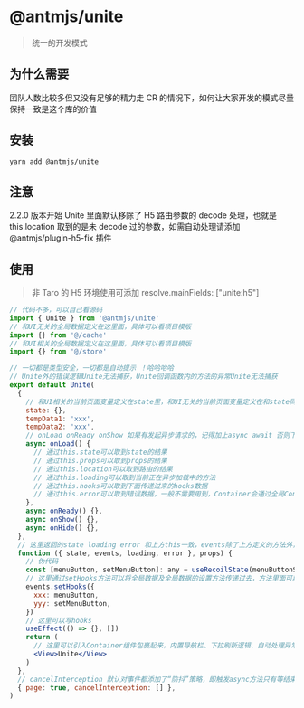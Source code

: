 # @antmjs/unite

> 统一的开发模式

## 为什么需要

团队人数比较多但又没有足够的精力走 CR 的情况下，如何让大家开发的模式尽量保持一致是这个库的价值

## 安装

```bash
yarn add @antmjs/unite
```

## 注意

2.2.0 版本开始 Unite 里面默认移除了 H5 路由参数的 decode 处理，也就是 this.location 取到的是未 decode 过的参数，如需自动处理请添加
@antmjs/plugin-h5-fix 插件

## 使用

> 非 Taro 的 H5 环境使用可添加 resolve.mainFields: ["unite:h5"]

```jsx
// 代码不多，可以自己看源码
import { Unite } from '@antmjs/unite'
// 和UI无关的全局数据定义在这里面，具体可以看项目模版
import {} from '@/cache'
// 和UI相关的全局数据定义在这里面，具体可以看项目模版
import {} from '@/store'

// 一切都是类型安全，一切都是自动提示 ！哈哈哈哈
// Unite外的错误逻辑Unite无法捕获，Unite回调函数内的方法的异常Unite无法捕获
export default Unite(
  {
    // 和UI相关的当前页面变量定义在state里，和UI无关的当前页面变量定义在和state同层，比如tempData1,tempData2
    state: {},
    tempData1: 'xxx',
    tempData2: 'xxx',
    // onLoad onReady onShow 如果有发起异步请求的，记得加上async await 否则下拉刷新会打开后立即关闭
    async onLoad() {
      // 通过this.state可以取到state的结果
      // 通过this.props可以取到props的结果
      // 通过this.location可以取到路由的结果
      // 通过this.loading可以取到当前正在异步加载中的方法
      // 通过this.hooks可以取到下面传递过来的hooks数据
      // 通过this.error可以取到错误数据，一般不需要用到，Container会通过全局Context去获取及处理
    },
    async onReady() {},
    async onShow() {},
    async onHide() {},
  },
  // 这里返回的state loading error 和上方this一致，events除了上方定义的方法外，还有部分内置的方法比如；setHooks setError
  function ({ state, events, loading, error }, props) {
    // 伪代码
    const [menuButton, setMenuButton]: any = useRecoilState(menuButtonStore)
    // 这里通过setHooks方法可以将全局数据及全局数据的设置方法传递过去，方法里面可以通过this.hooks['xxx']获取到
    events.setHooks({
      xxx: menuButton,
      yyy: setMenuButton,
    })
    // 这里可以写hooks
    useEffect(() => {}, [])
    return (
      // 这里可以引入Container组件包裹起来，内置导航栏、下拉刷新逻辑、自动处理异常、登录等，具体可以看Container组件
      <View>Unite</View>
    )
  },
  // cancelInterception 默认对事件都添加了“防抖”策略，即触发async方法只有等结束之后再点才有效
  { page: true, cancelInterception: [] },
)
```
